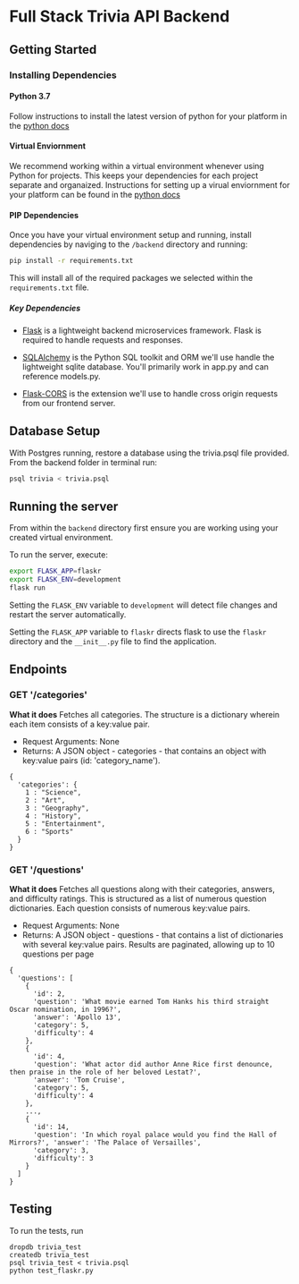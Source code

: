 # Full Stack Trivia API Backend

## Getting Started

### Installing Dependencies

#### Python 3.7

Follow instructions to install the latest version of python for your platform in the [python docs](https://docs.python.org/3/using/unix.html#getting-and-installing-the-latest-version-of-python)

#### Virtual Enviornment

We recommend working within a virtual environment whenever using Python for projects. This keeps your dependencies for each project separate and organaized. Instructions for setting up a virual enviornment for your platform can be found in the [python docs](https://packaging.python.org/guides/installing-using-pip-and-virtual-environments/)

#### PIP Dependencies

Once you have your virtual environment setup and running, install dependencies by naviging to the `/backend` directory and running:

```bash
pip install -r requirements.txt
```

This will install all of the required packages we selected within the `requirements.txt` file.

##### Key Dependencies

- [Flask](http://flask.pocoo.org/)  is a lightweight backend microservices framework. Flask is required to handle requests and responses.

- [SQLAlchemy](https://www.sqlalchemy.org/) is the Python SQL toolkit and ORM we'll use handle the lightweight sqlite database. You'll primarily work in app.py and can reference models.py. 

- [Flask-CORS](https://flask-cors.readthedocs.io/en/latest/#) is the extension we'll use to handle cross origin requests from our frontend server. 

## Database Setup
With Postgres running, restore a database using the trivia.psql file provided. From the backend folder in terminal run:
```bash
psql trivia < trivia.psql
```

## Running the server

From within the `backend` directory first ensure you are working using your created virtual environment.

To run the server, execute:

```bash
export FLASK_APP=flaskr
export FLASK_ENV=development
flask run
```

Setting the `FLASK_ENV` variable to `development` will detect file changes and restart the server automatically.

Setting the `FLASK_APP` variable to `flaskr` directs flask to use the `flaskr` directory and the `__init__.py` file to find the application. 

## Endpoints

### GET '/categories'
**What it does**
Fetches all categories. The structure is a dictionary wherein each item consists of a key:value pair.
- Request Arguments: None
- Returns: A JSON object - categories - that contains an object with key:value pairs (id: 'category_name').
```
{
  'categories': {
    1 : "Science",
    2 : "Art",
    3 : "Geography",
    4 : "History",
    5 : "Entertainment",
    6 : "Sports"
  }
}
```
### GET '/questions'
**What it does**
Fetches all questions along with their categories, answers, and difficulty ratings. This is structured as a list of numerous question dictionaries. Each question consists of numerous key:value pairs.
- Request Arguments: None
- Returns: A JSON object - questions - that contains a list of dictionaries with several key:value pairs. Results are paginated, allowing up to 10 questions per page
```
{
  'questions': [
    {
      'id': 2, 
      'question': 'What movie earned Tom Hanks his third straight Oscar nomination, in 1996?', 
      'answer': 'Apollo 13', 
      'category': 5, 
      'difficulty': 4
    }, 
    {
      'id': 4, 
      'question': 'What actor did author Anne Rice first denounce, then praise in the role of her beloved Lestat?', 
      'answer': 'Tom Cruise', 
      'category': 5, 
      'difficulty': 4
    }, 
    ...,
    {
      'id': 14, 
      'question': 'In which royal palace would you find the Hall of Mirrors?', 'answer': 'The Palace of Versailles', 
      'category': 3, 
      'difficulty': 3
    }
  ]
}
```

## Testing
To run the tests, run
```
dropdb trivia_test
createdb trivia_test
psql trivia_test < trivia.psql
python test_flaskr.py
```